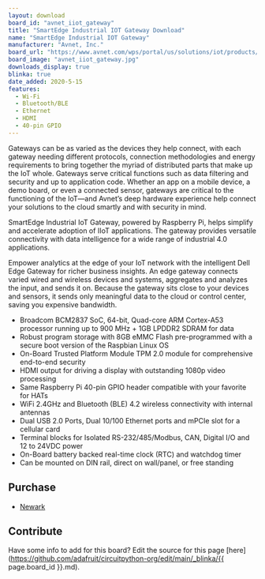 ```yaml
---
layout: download
board_id: "avnet_iiot_gateway"
title: "SmartEdge Industrial IOT Gateway Download"
name: "SmartEdge Industrial IOT Gateway"
manufacturer: "Avnet, Inc."
board_url: "https://www.avnet.com/wps/portal/us/solutions/iot/products/gateways/"
board_image: "avnet_iiot_gateway.jpg"
downloads_display: true
blinka: true
date_added: 2020-5-15
features:
  - Wi-Fi
  - Bluetooth/BLE
  - Ethernet
  - HDMI
  - 40-pin GPIO
---
```


Gateways can be as varied as the devices they help connect, with each gateway needing different protocols, connection methodologies and energy requirements to bring together the myriad of distributed parts that make up the IoT whole. Gateways serve critical functions such as data filtering and security and up to application code. Whether an app on a mobile device, a demo board, or even a connected sensor, gateways are critical to the functioning of the IoT—and Avnet’s deep hardware experience help connect your solutions to the cloud smartly and with security in mind.

SmartEdge Industrial IoT Gateway, powered by Raspberry Pi, helps simplify and accelerate adoption of IIoT applications. The gateway provides versatile connectivity with data intelligence for a wide range of industrial 4.0 applications.

Empower analytics at the edge of your IoT network with the intelligent Dell Edge Gateway for richer business insights. An edge gateway connects varied wired and wireless devices and systems, aggregates and analyzes the input, and sends it on. Because the gateway sits close to your devices and sensors, it sends only meaningful data to the cloud or control center, saving you expensive bandwidth.

 * Broadcom BCM2837 SoC, 64-bit, Quad-core ARM Cortex-A53 processor running up to 900 MHz + 1GB LPDDR2 SDRAM for data
 * Robust program storage with 8GB eMMC Flash pre-programmed with a secure boot version of the Raspbian Linux OS
 * On-Board Trusted Platform Module TPM 2.0 module for comprehensive end-to-end security
 * HDMI output for driving a display with outstanding 1080p video processing
 * Same Raspberry Pi 40-pin GPIO header compatible with your favorite for HATs
 * WiFi 2.4GHz and Bluetooth (BLE) 4.2 wireless connectivity with internal antennas
 * Dual USB 2.0 Ports, Dual 10/100 Ethernet ports and mPCIe slot for a cellular card
 * Terminal blocks for Isolated RS-232/485/Modbus, CAN, Digital I/O and 12 to 24VDC power
 * On-Board battery backed real-time clock (RTC) and watchdog timer
 * Can be mounted on DIN rail, direct on wall/panel, or free standing

## Purchase
* [Newark](https://www.newark.com/avnet/avtse-rpi-iiotg/smartedge-industrial-iot-gateway/dp/02AH6799)

## Contribute

Have some info to add for this board? Edit the source for this page [here](https://github.com/adafruit/circuitpython-org/edit/main/_blinka/{{ page.board_id }}.md).
